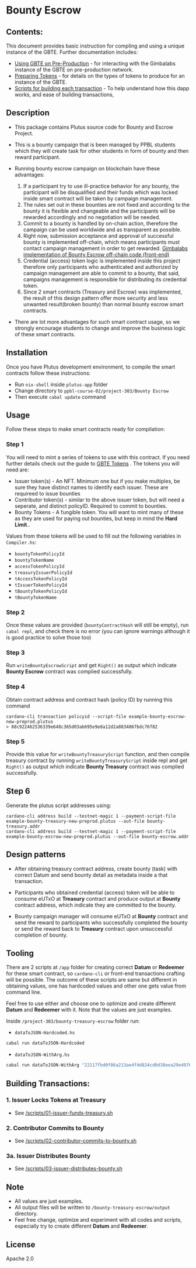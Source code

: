 # Bounty Escrow

## Contents:
This document provides basic instruction for compling and using a unique instance of the GBTE. Further documentation includes:
- [Using GBTE on Pre-Production](https://gitlab.com/gimbalabs/plutus-pbl-summer-2022/ppbl-course-02/-/blob/master/project-303/bounty-treasury-escrow/using-preprod-instance.md) - for interacting with the Gimbalabs instance of the GBTE on pre-production network.
- [Preparing Tokens](https://gitlab.com/gimbalabs/plutus-pbl-summer-2022/ppbl-course-02/-/blob/master/project-303/bounty-treasury-escrow/minting-contributor-tokens.md) - for details on the types of tokens to produce for an instance of the GBTE.
- [Scripts for building each transaction](https://gitlab.com/gimbalabs/plutus-pbl-summer-2022/ppbl-course-02/-/tree/master/project-303/bounty-treasury-escrow/scripts) - To help understand how this dapp works, and ease of building transactions,

## Description
- This package contains Plutus source code for Bounty and Escrow Project.
- This is a bounty campaign that is been managed by PPBL students which they will create task for other students in form of bounty and then reward participant.
- Running bounty escrow campaign on blockchain have these advantages:
    1. If a participant try to use ill-practice behavior for any bounty, the participant will be disqualified and their funds which was locked inside smart contract will be taken by campaign management.
    2. The rules set out in these bounties are not fixed and according to the bounty it is flexible and changeable and the participants will be rewarded accordingly and no negotiation will be needed.
    3. Commit to a bounty is handled by on-chain action, therefore the campaign can be used worldwide and as transparent as possible.
    4. Right now, submission acceptance and approval of successful bounty is implemented off-chain, which means participants must contact campaign management in order to get rewarded. [Gimbalabs implementation of Bounty Escrow off-chain code (front-end)](https://gitlab.com/gimbalabs/gimbal-bounty-treasury-and-escrow/gimbal-tracker-v1)
    5. Credential (access) token logic is implemented inside this project therefore only participants who authenticated and authorized by campaign management are able to commit to a bounty, that said, campaigns management is responsible for distributing its credential token.
    6. Since 2 smart contracts (Treasury and Escrow) was implemented, the result of this design pattern offer more security and less unwanted result(broken bounty) than normal bounty escrow smart contracts.

- There are lot more advantages for such smart contract usage, so we strongly encourage students to change and improve the business logic of these smart contracts.

## Installation

Once you have Plutus development environment, to compile the smart contracts follow these instructions:

- Run `nix-shell` inside `plutus-app` folder
- Change directory to `ppbl-course-02/project-303/Bounty Escrow`
- Then execute `cabal update` command

## Usage

Follow these steps to make smart contracts ready for compilation:

### Step 1

You will need to mint a series of tokens to use with this contract. If you need further details check out the guide to [GBTE Tokens](https://gitlab.com/gimbalabs/plutus-pbl-summer-2022/ppbl-course-02/-/blob/master/project-303/bounty-treasury-escrow/minting-contributor-tokens.md) . The tokens you will need are:
- Issuer token(s) - An NFT. Minimum one but if you make multiples, be sure they have distinct names to identify each issuer. These are requireed to issue bounties
- Contributor token(s) - similar to the above issuer token, but will need a seperate, and distinct policyID. Required to commit to bounties.
- Bounty Tokens - A fungible token. You will want to mint many of these as they are used for paying out bounties, but keep in mind the **Hard Limit**..

Values from these tokens will be used to fill out the following variables in `Compiler.hs`:

- `bountyTokenPolicyId `    
- `bountyTokenName `        
- `accessTokenPolicyId`     
- `treasuryIssuerPolicyId`  
- `tAccessTokenPolicyId`   
- `tIssuerTokenPolicyId`     
- `tBountyTokenPolicyId`  
- `tBountyTokenName`  

### Step 2

Once these values are provided (`bountyContractHash` will still be empty), run `cabal repl`, and check there is no error (you can ignore warnings although it is good practice to solve those too)

### Step 3

Run `writeBountyEscrowScript` and get `Right()` as output which indicate **Bounty Escrow** contract was complied successfully.

### Step 4

Obtain contract address and contract hash (policy ID) by running this command

```
cardano-cli transaction policyid --script-file example-bounty-escrow-new-preprod.plutus
> 88c922462536339e648c365d03ab695e9e8a12d2a8834867bdc76f82
```

### Step 5

Provide this value for `writeBountyTreasuryScript` function, and then compile treasury contract by running `writeBountyTreasuryScript` inside repl and get `Right()` as output which indicate **Bounty Treasury** contract was complied successfully.

## Step 6

Generate the plutus script addresses using:
```
cardano-cli address build --testnet-magic 1 --payment-script-file example-bounty-treasury-new-preprod.plutus --out-file bounty-treasury.addr
cardano-cli address build --testnet-magic 1 --payment-script-file example-bounty-escrow-new-preprod.plutus --out-file bounty-escrow.addr
```

## Design patterns

- After obtaining treasury contract address, create bounty (task) with correct Datum and send bounty detail as metadata inside a that transaction.

- Participants who obtained credential (access) token will be able to consume eUTxO at **Treasury** contract and produce output at **Bounty** contract address, which indicate they are committed to the bounty.

- Bounty campaign manager will consume eUTxO at **Bounty** contract and send the reward to participants who successfully completed the bounty or send the reward back to **Treasury** contract upon unsuccessful completion of bounty.

## Tooling

There are 2 scripts at `/app` folder for creating correct **Datum** or **Redeemer** for these smart contract, so `cardano-cli` or front-end transactions crafting will be possible. The outcome of these scripts are same but different in obtaining values, one has hardcoded values and other one gets value from command line.

Feel free to use either and choose one to optimize and create different **Datum** and **Redeemer** with it. Note that the values are just examples.

Inside `/project-303/bounty-treasury-escrow` folder run:

- `dataToJSON-Hardcoded.hs`

```bash
cabal run dataToJSON-Hardcoded
```

- `dataToJSON-WithArg.hs`

```bash
cabal run dataToJSON-WithArg "22117fbd0f86a213ae4f4d824cd0d38eea29e49764ae22f5f50ba3d3" "e02f8dd57e378ee673d5bf3bf7228382f131b1767d588a79cde2726a" 20 25000 1651252695000
```
## Building Transactions:

### 1. Issuer Locks Tokens at Treasury
- See [/scripts/01-issuer-funds-treasury.sh](https://gitlab.com/gimbalabs/plutus-pbl-summer-2022/ppbl-course-02/-/blob/master/project-303/bounty-treasury-escrow/scripts/01-issuer-funds-treasury.sh)

### 2. Contributor Commits to Bounty
- See [/scripts/02-contributor-commits-to-bounty.sh](https://gitlab.com/gimbalabs/plutus-pbl-summer-2022/ppbl-course-02/-/blob/master/project-303/bounty-treasury-escrow/scripts/02-contributor-commits-to-bounty.sh)

### 3a. Issuer Distributes Bounty
- See [/scripts/03-issuer-distributes-bounty.sh](https://gitlab.com/gimbalabs/plutus-pbl-summer-2022/ppbl-course-02/-/blob/master/project-303/bounty-treasury-escrow/scripts/03-issuer-distributes-bounty.sh)

## Note

- All values are just examples.
- All output files will be written to `/bounty-treasury-escrow/output` directory.
- Feel free change, optimize and experiment with all codes and scripts, especially try to create different **Datum** and **Redeemer**.

## License

Apache 2.0

